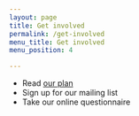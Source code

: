 ```yaml
---
layout: page
title: Get involved
permalink: /get-involved
menu_title: Get involved
menu_position: 4

---
```


* Read [our plan](/how)
* Sign up for our mailing list
* Take our online questionnaire
